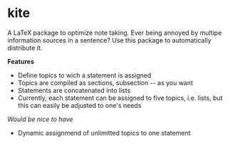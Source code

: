# kite
A LaTeX package to optimize note taking. Ever being annoyed by multipe
information sources in a sentence? Use this package to automatically
distribute it.  


**Features**

+ Define topics to wich a statement is assigned
+ Topics are compiled as sections, subsection -- as you want
+ Statements are concatenated into lists
+ Currently, each statement can be assigned to five topics,
  i.e. lists, but this can easily be adjusted to one's needs
  
  
*Would be nice to have*

+ Dynamic assignmend of unlimitted topics to one statement
